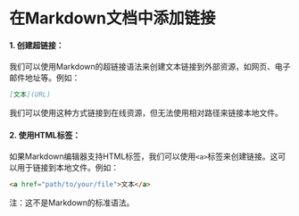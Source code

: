 # 在Markdown文档中添加链接

#### 1. 创建超链接：

我们可以使用Markdown的超链接语法来创建文本链接到外部资源，如网页、电子邮件地址等。例如：

```markdown
[文本](URL)
```

我们可以使用这种方式链接到在线资源，但无法使用相对路径来链接本地文件。

#### 2. 使用HTML标签：

如果Markdown编辑器支持HTML标签，我们可以使用`<a>`标签来创建链接。这可以用于链接到本地文件。例如：

```markdown
<a href="path/to/your/file">文本</a>
```

注：这不是Markdown的标准语法。